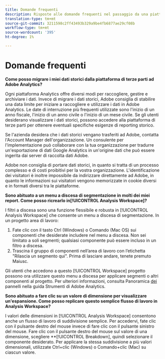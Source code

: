 ```yaml
---
title: Domande frequenti
description: Risposte alle domande frequenti nel passaggio da una piattaforma di terze parti ad Adobe.
translation-type: tm+mt
source-git-commit: 3211598c2ff43493b329a9be4fb6877ae29cf08b
workflow-type: tm+mt
source-wordcount: '395'
ht-degree: 1%

---
```



# Domande frequenti

**Come posso migrare i miei dati storici dalla piattaforma di terze parti ad Adobe Analytics?**

Ogni piattaforma Analytics offre diversi modi per raccogliere, gestire e archiviare i dati. Invece di migrare i dati storici, Adobe consiglia di stabilire una data limite per iniziare a raccogliere e utilizzare i dati in Adobe Analytics. Le date di interruzione più frequenti utilizzate sono l&#39;inizio di un anno fiscale, l&#39;inizio di un anno civile o l&#39;inizio di un mese civile. Se gli utenti desiderano visualizzare i dati storici, possono accedere alla piattaforma di terze parti per ottenere eventuali specifiche esigenze di reporting storico.

Se l&#39;azienda desidera che i dati storici vengano trasferiti ad Adobe, contatta l&#39;Account Manager dell&#39;organizzazione. Un consulente per l&#39;implementazione può collaborare con la tua organizzazione per tradurre un&#39;esportazione di dati Google Analytics in un&#39;origine dati che può essere ingerita dai server di raccolta dati Adobe.

Adobe non consiglia di portare dati storici, in quanto si tratta di un processo complesso e di costi proibitivi per la vostra organizzazione. L&#39;identificazione dei visitatori è inoltre impossibile da indirizzare direttamente ad Adobe, in quanto le informazioni sui visitatori vengono memorizzate in cookie diversi e in formati diversi tra le piattaforme.

**Sono abituato a un menu a discesa di segmentazione in molti dei miei report. Come posso ricrearlo in[!UICONTROL Analysis Workspace]?**

I filtri a discesa sono una funzione flessibile e robusta in [!UICONTROL Analysis Workspace] che consente un menu a discesa di segmentazione. In un progetto area di lavoro:

1. Fate clic con il tasto Ctrl (Windows) o Comando (Mac OS) sui componenti che desiderate includere nel menu a discesa. Non sei limitato a soli segmenti; qualsiasi componente può essere incluso in un filtro a discesa.
2. Trascina il gruppo di componenti nell’area di lavoro con l’etichetta &quot;Rilascia un segmento qui&quot;. Prima di lasciare andare, tenete premuto Maiusc.

Gli utenti che accedono a questo [!UICONTROL Workspace] progetto possono ora utilizzare questo menu a discesa per applicare segmenti o altri componenti al progetto. Per ulteriori informazioni, consulta Panoramica [dei](/help/analyze/analysis-workspace/c-panels/panels.md) pannelli nella guida Strumenti di Adobe Analytics.

**Sono abituato a fare clic su un valore di dimensione per visualizzare un&#39;espansione. Come posso replicare questo semplice flusso di lavoro in Analysis Workspace?**

I valori delle dimensioni in [!UICONTROL Analysis Workspace] consentono anche un flusso di lavoro di suddivisione semplice. Per accedervi, fate clic con il pulsante destro del mouse invece di fare clic con il pulsante sinistro del mouse. Fare clic con il pulsante destro del mouse sul valore di una dimensione, scegliere **[!UICONTROL Breakdown], quindi selezionare il componente desiderato. Per applicare la stessa suddivisione a più valori dimensionali, utilizzate Ctrl+clic (Windows) o Comando+clic (Mac) su ciascun valore.
